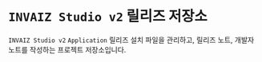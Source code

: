 # `INVAIZ Studio v2` 릴리즈 저장소

`INVAIZ Studio v2` `Application` 릴리즈 설치 파일을 관리하고, 릴리즈 노트, 개발자 노트를 작성하는 프로젝트 저장소입니다.
